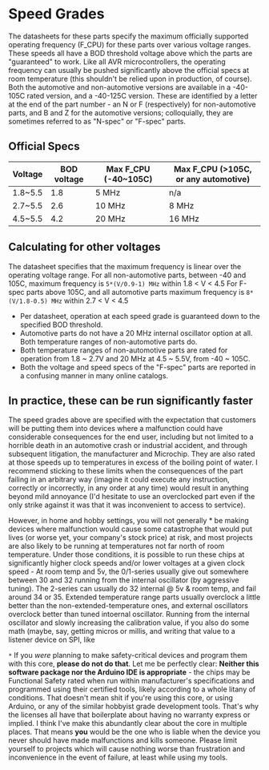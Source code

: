 # Speed Grades

The datasheets for these parts specify the maximum officially supported operating frequency (F_CPU) for these parts over various voltage ranges. These speeds all have a BOD threshold voltage above which the parts are "guaranteed" to work. Like all AVR microcontrollers, the operating frequency can usually be pushed significantly above the official specs at room temperature (this shouldn't be relied upon in production, of course). Both the automotive and non-automotive versions are available in a -40-105C rated version, and a -40-125C version. These are identified by a letter at the end of the part number - an N or F (respectively) for non-automotive parts, and B and Z for the automotive versions; colloquially, they are sometimes referred to as "N-spec" or "F-spec" parts.

## Official Specs

Voltage | BOD voltage | Max F_CPU (-40~105C) | Max F_CPU (>105C, or any automotive)
--------|-------------|----------------------|----------------------
1.8~5.5 | 1.8 | 5 MHz | n/a
2.7~5.5 | 2.6 | 10 MHz | 8 MHz
4.5~5.5 | 4.2 | 20 MHz | 16 MHz

## Calculating for other voltages
The datasheet specifies that the maximum frequency is linear over the operating voltage range.
For all non-automotive parts, between -40 and 105C, maximum frequency is `5*(V/0.9-1) MHz` within 1.8 < V < 4.5
For F-spec parts above 105C, and all automotive parts maximum frequency is `8*(V/1.8-0.5) MHz` within 2.7 < V < 4.5

* Per datasheet, operation at each speed grade is guaranteed down to the specified BOD threshold.
* Automotive parts do not have a 20 MHz internal oscillator option at all. Both temperature ranges of non-automotive parts do.
* Both temperature ranges of non-automotive parts are rated for operation from 1.8 ~ 2.7V and 20 MHz at 4.5 ~ 5.5V, from -40 ~ 105C.
* Both the voltage and speed specs of the "F-spec" parts are reported in a confusing manner in many online catalogs.

## In practice, these can be run significantly faster
The speed grades above are specified with the expectation that customers will be putting them into devices where a malfunction could have considerable consequences for the end user, including but not limited to a horrible death in an automotive crash or industrial accident, and through subsequent litigation, the manufacturer and Microchip. They are also rated at those speeds up to temperatures in excess of the boiling point of water. I recommend sticking to these limits when the consequences of the part failing in an arbitrary way (imagine it could execute any instruction, correctly or incorrectly, in any order at any time) would result in anything beyond mild annoyance (I'd hesitate to use an overclocked part even if the only strike against it was that it was inconvenient to access to sertvice).

However, in home and hobby settings, you will not generally * be making devices where malfunction would cause some catastrophe that would put lives (or worse yet, your company's stock price) at risk, and most projects are also likely to be running at temperatures not far north of room temperature. Under those conditions, it is possible to run these chips at significantly higher clock speeds and/or lower voltages at a given clock speed - At room temp and 5v, the 0/1-series usually give out somewhere between 30 and 32 running from the internal oscillator (by aggressive tuning). The 2-series can usually do 32 internal @ 5v & room temp, and fail around 34 or 35. Extended temperature range parts usually overclock a little better than the non-extended-temperature ones, and external oscillators overclock better than tuned intoernal oscillator. Running from the internal oscillator and slowly increasing the calibration value, if you also do some math (maybe, say, getting micros or millis, and writing that value to a listener device on SPI, like

`*` If you *were* planning to make safety-critical devices and program them with this core, **please do not do that**. Let me be perfectly clear: **Neither this software package nor the Arduino IDE is appropriate** - the chips may be Functional Safety rated when run within manufacturer's specifications and programmed using their certified tools, likely according to a whole litany of conditions. That doesn't mean shit if you're using this core, or using Arduino, or any of the similar hobbyist grade development tools. That's why the licenses all have that boilerplate about having no warranty express or implied. I think I've make this abundantly clear about the core in multiple places. That means **you** would be the one who is liable when the device you never should have made malfunctions and kills someone. Please limit yourself to projects which will cause nothing worse than frustration and inconvenience in the event of failure, at least while using my tools.
